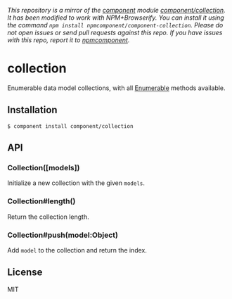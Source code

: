 *This repository is a mirror of the [component](http://component.io) module [component/collection](http://github.com/component/collection). It has been modified to work with NPM+Browserify. You can install it using the command `npm install npmcomponent/component-collection`. Please do not open issues or send pull requests against this repo. If you have issues with this repo, report it to [npmcomponent](https://github.com/airportyh/npmcomponent).*

# collection

  Enumerable data model collections, with all [Enumerable](https://github.com/component/enumerable)
  methods available.

## Installation

    $ component install component/collection

## API

### Collection([models])

  Initialize a new collection with the given `models`.

### Collection#length()

  Return the collection length.

### Collection#push(model:Object)

  Add `model` to the collection and return the index.

## License

  MIT
